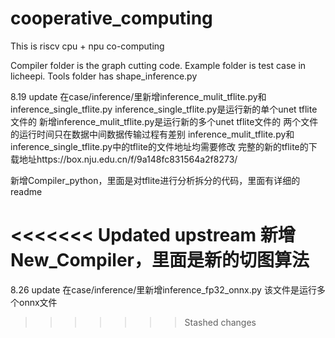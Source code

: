 # cooperative_computing
This is riscv cpu + npu co-computing

Compiler folder is the graph cutting code.
Example folder is test case in licheepi.
Tools folder has shape_inference.py


8.19 update
在case/inference/里新增inference_mulit_tflite.py和inference_single_tflite.py
inference_single_tflite.py是运行新的单个unet tflite文件的
新增inference_mulit_tflite.py是运行新的多个unet tflite文件的
两个文件的运行时间只在数据中间数据传输过程有差别
inference_mulit_tflite.py和inference_single_tflite.py中的tflite的文件地址均需要修改
完整的新的tflite的下载地址https://box.nju.edu.cn/f/9a148fc831564a2f8273/

新增Compiler_python，里面是对tflite进行分析拆分的代码，里面有详细的readme

<<<<<<< Updated upstream
新增New_Compiler，里面是新的切图算法
=======
8.26 update
在case/inference/里新增inference_fp32_onnx.py
该文件是运行多个onnx文件
>>>>>>> Stashed changes
